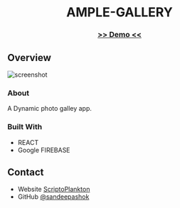 <!-- Please update value in the {}  -->

<h1 align="center">AMPLE-GALLERY</h1>

<div align="center">
  <h3>
    <a href="https://photogallery-app-22dd2.web.app/">
     >> Demo <<
    </a>   
  </h3>
</div>


<!-- OVERVIEW -->

## Overview

![screenshot](Screenshot2021-04-19201727.png)

### About
  A Dynamic photo galley app. 

### Built With

<!-- This section should list any major frameworks that you built your project using. Here are a few examples.-->

- REACT
- Google FIREBASE


## Contact

- Website [ScriptoPlankton](https://sandeep.netlify.app/)
- GitHub [@sandeepashok](https://github.com/sandeepashok)

